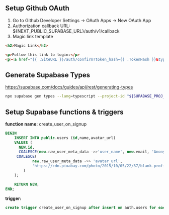 ## Setup Github OAuth 
1. Go to Github Developer Settings -> OAuth Apps -> New OAuth App
2. Authorization callback URL: ${NEXT_PUBLIC_SUPABASE_URL}/auth/v1/callback
3. Magic link template
```html
<h2>Magic Link</h2>

<p>Follow this link to login:</p>
<p><a href="{{ .SiteURL }}/auth/confirm?token_hash={{ .TokenHash }}&type=magiclink">Log In</a></p>
```

## Generate Supabase Types
https://supabase.com/docs/guides/api/rest/generating-types
```bash
npx supabase gen types --lang=typescript --project-id "${SUPABASE_PROJ_ID}" --schema public > src/types/supabase.ts
```

## Setup Supabase functions & triggers
**function name:** create_user_on_signup
```sql
BEGIN
    INSERT INTO public.users (id,name,avatar_url)
    VALUES (
      NEW.id,
      COALESCE(new.raw_user_meta_data ->>'user_name', new.email, 'Anonymous'),
     COALESCE(
            new.raw_user_meta_data ->> 'avatar_url',
            'https://cdn.pixabay.com/photo/2015/10/05/22/37/blank-profile-picture-973460_1280.png'
        )
    );

    RETURN NEW;
END;
```
**trigger:**
```sql
create trigger create_user_on_signup after insert on auth.users for each row execute function create_user_on_signup();
```
